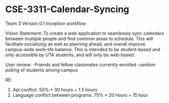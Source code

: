 # CSE-3311-Calendar-Syncing
Team 3
Version 0.1
Inception workflow

Vision Statement: To create a web application to seamlessly sync calendars between multiple people and find common areas to schedule. 
This will facilitate socializing as well as planning ahead, and overall improve campus-wide work-life balance.
This is intended to be student-based and only accessible by UTA students, and will only be web-based.

User review:
-Friends and fellow classmates currently enrolled
-random polling of students among campus

RE:
1. Api conflict: 50% * 30 hours = 1.5 hours
2. Language conflict between programs: 75% * 20 hours = 15 hour
